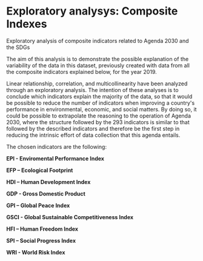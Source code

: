 # Exploratory analysys: Composite Indexes

Exploratory analysis of composite indicators related to Agenda 2030 and the SDGs

The aim of this analysis is to demonstrate the possible explanation of the variability of the data in this dataset, previously created with data from all the composite indicators explained below, for the year 2019.

Linear relationship, correlation, and multicollinearity have been analyzed through an exploratory analysis. The intention of these analyses is to conclude which indicators explain the majority of the data, so that it would be possible to reduce the number of indicators when improving a country's performance in environmental, economic, and social matters. By doing so, it could be possible to extrapolate the reasoning to the operation of Agenda 2030, where the structure followed by the 293 indicators is similar to that followed by the described indicators and therefore be the first step in reducing the intrinsic effort of data collection that this agenda entails.

The chosen indicators are the following:



**EPI - Enviromental Performance Index**

**EFP – Ecological Footprint** 

**HDI – Human Development Index** 

**GDP - Gross Domestic Product**

**GPI – Global Peace Index**

**GSCI - Global Sustainable Competitiveness Index**

**HFI – Human Freedom Index**

**SPI – Social Progress Index**

**WRI - World Risk Index**
